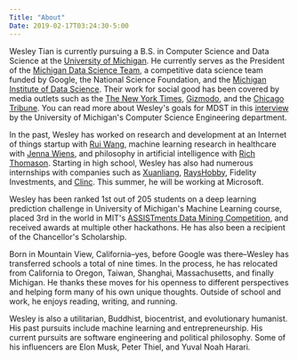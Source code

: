 ```yaml
---
Title: "About"
Date: 2019-02-17T03:24:30-5:00
---
```


Wesley Tian is currently pursuing a B.S. in Computer Science and Data Science at the [University of Michigan](https://umich.edu/). He currently serves as the President of the [Michigan Data Science Team](https://www.mdst.club/), a competitive data science team funded by Google, the National Science Foundation, and the [Michigan Institute of Data Science](https://midas.umich.edu/). Their work for social good has been covered by media outlets such as the [The New York Times](https://www.nytimes.com/2017/03/27/us/flint-water-lead-pipes.html?_r=0), [Gizmodo](https://gizmodo.com/google-is-helping-flint-prioritize-which-lead-pipes-nee-1774517926), and the [Chicago Tribune](https://www.chicagotribune.com/news/nationworld/midwest/ct-flint-water-app-20161211-story.html). You can read more about Wesley's goals for MDST in this [interview](http://eecs.umich.edu/eecs/about/articles/2018/mdst-2018.html) by the University of Michigan's Computer Science Engineering department.

In the past, Wesley has worked on research and development at an Internet of things startup with [Rui Wang](https://people.cs.umass.edu/~ruiwang/), machine learning research in healthcare with [Jenna Wiens](http://www-personal.umich.edu/~wiensj/), and philosophy in artificial intelligence with [Rich Thomason](http://web.eecs.umich.edu/~rthomaso/). Starting in high school, Wesley has also had numerous internships with companies such as [Xuanliang](http://www.dshine.com.cn/), [RaysHobby](https://rayshobby.net/wordpress/), Fidelity Investments, and [Clinc](https://clinc.com/). This summer, he will be working at Microsoft.

Wesley has been ranked 1st out of 205 students on a deep learning prediction challenge in University of Michigan's Machine Learning course, placed 3rd in the world in MIT's [ASSISTments Data Mining Competition](https://sites.google.com/view/assistmentsdatamining/data-mining-competition-2017/winners?authuser=0), and received awards at multiple other hackathons. He has also been a recipient of the Chancellor's Scholarship.

Born in Mountain View, California–yes, before Google was there–Wesley has transferred schools a total of nine times. In the process, he has relocated from California to Oregon, Taiwan, Shanghai, Massachusetts, and finally Michigan. He thanks these moves for his openness to different perspectives and helping form many of his own unique thoughts. Outside of school and work, he enjoys reading, writing, and running.

Wesley is also a utilitarian, Buddhist, biocentrist, and evolutionary humanist. His past pursuits include machine learning and entrepreneurship. His current pursuits are software engineering and political philosophy. Some of his influencers are Elon Musk, Peter Thiel, and Yuval Noah Harari.